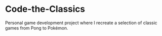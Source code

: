# Code-the-Classics
Personal game development project where I recreate a selection of classic games from Pong to Pokémon.
